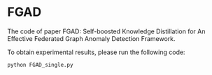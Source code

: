 # FGAD
The code of paper FGAD: Self-boosted Knowledge Distillation for An Effective Federated Graph Anomaly Detection Framework.

To obtain experimental results, please run the following code:

    python FGAD_single.py
